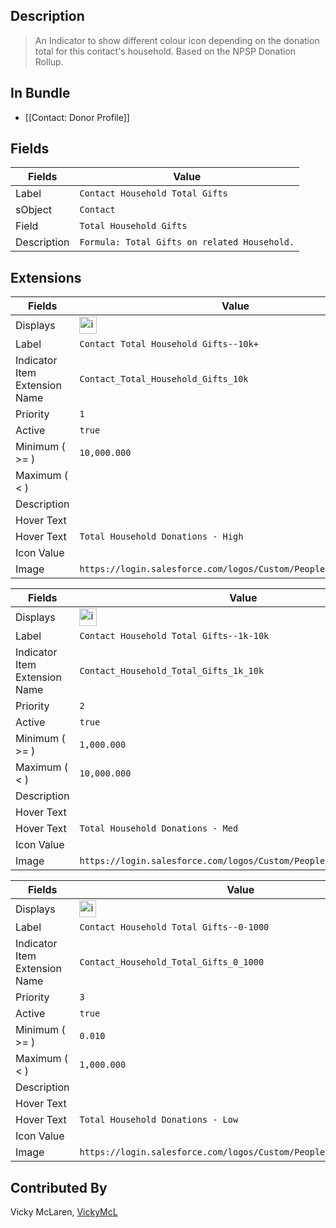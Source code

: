 ## Description

> An Indicator to show different colour icon depending on the donation total for this contact's household. Based on the NPSP Donation Rollup.  

## In Bundle
* [[Contact: Donor Profile]]

## Fields

| Fields | Value | 
|-----------|-----------|
|Label|`Contact Household Total Gifts`|
|sObject|`Contact`|
|Field|`Total Household Gifts`|
|Description|`Formula: Total Gifts on related Household.`


## Extensions

| Fields | Value |
|-----------|-----------|
|Displays|<img width="28" alt="image" src="https://user-images.githubusercontent.com/122455058/228927484-874b83a3-0060-4e05-9b49-cfe10aef4125.png">|
|Label|`Contact Total Household Gifts--10k+`|
|Indicator Item Extension Name|`Contact_Total_Household_Gifts_10k`|
|Priority|`1`|
|Active|`true`|
|Minimum ( >= )|`10,000.000`|
|Maximum ( < )|
|Description|
|Hover Text|
|Hover Text|`Total Household Donations - High`|
|Icon Value|
|Image|`https://login.salesforce.com/logos/Custom/People_Red/logo.png`|


| Fields | Value |
|-----------|-----------|
|Displays|<img width="28" alt="image" src="https://user-images.githubusercontent.com/122455058/228927919-f351a65b-89ba-47fb-a2bf-3bc562b9ac6f.png">
|Label|`Contact Household Total Gifts--1k-10k`|
|Indicator Item Extension Name|`Contact_Household_Total_Gifts_1k_10k`|
|Priority|`2`|
|Active|`true`|
|Minimum ( >= )|`1,000.000`|
|Maximum ( < )|`10,000.000`|
|Description|
|Hover Text|
|Hover Text|`Total Household Donations - Med`|
|Icon Value|
|Image|`https://login.salesforce.com/logos/Custom/People_Yellow/logo.png`|


| Fields | Value |
|-----------|-----------|
|Displays|<img width="27" alt="image" src="https://user-images.githubusercontent.com/122455058/228928266-35380856-ed07-4f5c-96d8-bfeafe420382.png">
|Label|`Contact Household Total Gifts--0-1000`|
|Indicator Item Extension Name|`Contact_Household_Total_Gifts_0_1000`|
|Priority|`3`|
|Active|`true`|
|Minimum ( >= )|`0.010`|
|Maximum ( < )|`1,000.000`|
|Description|
|Hover Text|
|Hover Text|`Total Household Donations - Low`|
|Icon Value|
|Image|`https://login.salesforce.com/logos/Custom/People_Green/logo.png`|


## Contributed By
Vicky McLaren, [VickyMcL](https://github.com/VickyMcL)